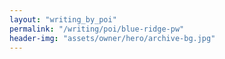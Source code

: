 ```yaml
---
layout: "writing_by_poi"
permalink: "/writing/poi/blue-ridge-pw"
header-img: "assets/owner/hero/archive-bg.jpg"
---
```

